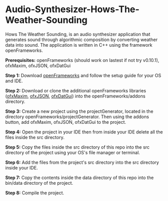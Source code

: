 # Audio-Synthesizer-Hows-The-Weather-Sounding
Hows The Weather Sounding, is an audio synthesizer application that generates sound through algorithmic composition by converting weather data into sound. The application is written in C++ using the framework openFrameworks. 

**Prerequisites:**
openFrameworks (should work on lastest if not try v0.10.1),
ofxMaxim, 
ofxJSON,
ofxDatGui

**Step 1:** Download [openFrameworks](https://openframeworks.cc/download/) and follow the setup guide for your OS and IDE.

**Step 2:** Download or clone the additional openFrameworks libraries ([ofxMaxim](https://github.com/micknoise/Maximilian), [ofxJSON](https://github.com/jeffcrouse/ofxJSON), [ofxDatGui](https://github.com/braitsch/ofxDatGui)) into the openFrameworks/addons directory. 

**Step 3:** Create a new project using the projectGenerator, located in the directory openFrameworks/projectGenerator. Then using the addons button, add ofxMaxim, ofxJSON, ofxDatGui to the project. 

**Step 4:** Open the project in your IDE then from inside your IDE delete all the files inside the src directory.

**Step 5:** Copy the files inside the src directory of this repo into the src directory of the project using your OS's file manager or terminal.

**Step 6:** Add the files from the project's src directory into the src directory inside your IDE.

**Step 7:** Copy the contents inside the data directory of this repo into the bin/data directory of the project.  

**Step 8:** Compile the project.
